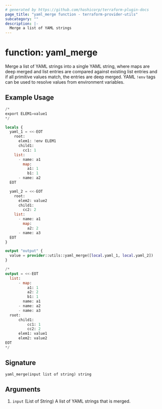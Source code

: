 ```yaml
---
# generated by https://github.com/hashicorp/terraform-plugin-docs
page_title: "yaml_merge function - terraform-provider-utils"
subcategory: ""
description: |-
  Merge a list of YAML strings
---
```


# function: yaml_merge

Merge a list of YAML strings into a single YAML string, where maps are deep merged and list entries are compared against existing list entries and if all primitive values match, the entries are deep merged. YAML `!env` tags can be used to resolve values from environment variables.

## Example Usage

```terraform
/* 
export ELEM1=value1
*/

locals {
  yaml_1 = <<-EOT
    root:
      elem1: !env ELEM1
      child1:
        cc1: 1
    list:
      - name: a1
        map:
          a1: 1
          b1: 1
      - name: a2
  EOT

  yaml_2 = <<-EOT
    root:
      elem2: value2
      child1:
        cc2: 2
    list:
      - name: a1
        map:
          a2: 2
      - name: a3
  EOT
}

output "output" {
  value = provider::utils::yaml_merge([local.yaml_1, local.yaml_2])
}

/* 
output = <<-EOT
  list:
      - map:
          a1: 1
          a2: 2
          b1: 1
        name: a1
      - name: a2
      - name: a3
  root:
      child1:
          cc1: 1
          cc2: 2
      elem1: value1
      elem2: value2
EOT
*/
```

## Signature

<!-- signature generated by tfplugindocs -->
```text
yaml_merge(input list of string) string
```

## Arguments

<!-- arguments generated by tfplugindocs -->
1. `input` (List of String) A list of YAML strings that is merged.

